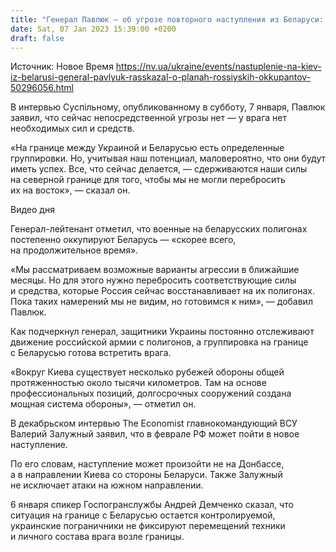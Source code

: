 ```yaml
---
title: "Генерал Павлюк — об угрозе повторного наступления из Беларуси: Рассматриваем возможные варианты агрессии"
date: Sat, 07 Jan 2023 15:39:00 +0200
draft: false
---
```

Источник: Новое Время https://nv.ua/ukraine/events/nastuplenie-na-kiev-iz-belarusi-general-pavlyuk-rasskazal-o-planah-rossiyskih-okkupantov-50296056.html


В интервью Суспільному, опубликованному в субботу, 7 января, Павлюк заявил, что сейчас непосредственной угрозы нет — у врага нет необходимых сил и средств.

«На границе между Украиной и Беларусью есть определенные группировки. Но, учитывая наш потенциал, маловероятно, что они будут иметь успех. Все, что сейчас делается, — сдерживаются наши силы на северной границе для того, чтобы мы не могли перебросить их на восток», — сказал он.

 Видео дня   

Генерал-лейтенант отметил, что военные на беларусских полигонах постепенно оккупируют Беларусь — «скорее всего, на продолжительное время».

«Мы рассматриваем возможные варианты агрессии в ближайшие месяцы. Но для этого нужно перебросить соответствующие силы и средства, которые Россия сейчас восстанавливает на их полигонах. Пока таких намерений мы не видим, но готовимся к ним», — добавил Павлюк.

Как подчеркнул генерал, защитники Украины постоянно отслеживают движение российской армии с полигонов, а группировка на границе с Беларусью готова встретить врага.

«Вокруг Киева существует несколько рубежей обороны общей протяженностью около тысячи километров. Там на основе профессиональных позиций, долгосрочных сооружений создана мощная система обороны», — отметил он.

В декабрьском интервью The Economist главнокомандующий ВСУ Валерий Залужный заявил, что в феврале РФ может пойти в новое наступление.

По его словам, наступление может произойти не на Донбассе, а в направлении Киева со стороны Беларуси. Также Залужный не исключает атаки на южном направлении.

6 января спикер Госпогранслужбы Андрей Демченко сказал, что ситуация на границе с Беларусью остается контролируемой, украинские пограничники не фиксируют перемещений техники и личного состава врага возле границы.
